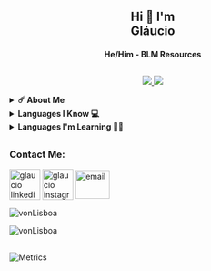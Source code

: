 <h2 align="center">Hi 🥰 I'm <br>Gláucio</h1>
<h4 align="center">He/Him - BLM Resources</h3>

##

<p align="center">
  <a href="https://github.com/vonLisboa?tab=stars">
    <img src="https://img.shields.io/github/stars/vonLisboa">
  </a>
  <a href="https://github.com/vonLisboa?tab=followers">
    <img src="https://img.shields.io/github/followers/vonLisboa">
  </a>
</p>
<details>
<summary><b>☄️ About Me </b></summary><br/>
<p align="left">Ahh.. My brain said smart</p>
<img src="https://github.com/VonLisboa/VonLisboa/raw/main/myBrain.gif">

</details>
<details>
  <summary><b>Languages I Know 💻</b></summary><br/>

| Language   | Degree   |
| ---        | ---      |
| Python     | SSS      |
| Javascript | SSS      |
| Typescript | SS       |
| Golang     | SSS      |
| VueJS      | SSS      |
| ReactJS    | SS       |
| Android    | S        |
| Java S.B.  | SS       |
| PHP        | SS       |
| HTML       | SSS      |
| CSS        | SS       |
| SCSS       | A        |
| Rust       | B        |


##
#### Degree Table 

| Degree | Point |
| ---    | ---   |
| SSS    | +95   |
| SS     | +90   |
| S      | +85   |
| A+     | +80   |
| A      | +70   |
| B+     | +60   |
| B      | +50   |
| C      | +40   |
| D      | +30   |
| F      | <30   |
</details>

<details>
  <summary><b>Languages ​​I'm Learning 🙇🏻</b></summary><br/>

| Language   | Status   |
| ---        | ---      |
| Typescript | ✅       |
| Golang     | ✅       |
| Python     | ✅       |
| Rust       | ♻        |
| C++        | ♻        |
| C          | ♻        |
</details>

##

<h3 align="left">Contact Me:</h3>
<p align="left">
<a href="https://www.linkedin.com/in/glaucioalmeida9/" target="blank"><img align="center" src="https://www.freepnglogos.com/uploads/linkedin-shiny-icon-logo-5.png" alt="glaucio linkedin" height="54" width="54" /></a>
<a href="https://instagram.com/glaucioalmeida9" target="blank"><img align="center" src="https://www.freepnglogos.com/uploads/instagram-logo-png-transparent-0.png" alt="glaucio instagram" height="54" width="54" /></a>
<a href="mailto:glaucioalmeida@id.uff.br" target="blank"><img align="center" src="https://www.freepnglogos.com/uploads/gmail-email-logo-png-16.png" alt="email" height="50" width="60" /></a>

<p><img align="center" src="https://github-readme-stats.vercel.app/api/top-langs?username=vonLisboa&show_icons=true&layout=compact&theme=nightowl" alt="vonLisboa" /></p>

<p><img align="center" src="https://github-readme-streak-stats.herokuapp.com/?user=vonLisboa&theme=nightowl" alt="vonLisboa" /></p>
</details>

##

![Metrics](https://metrics.lecoq.io/vonLisboa?template=terminal&isocalendar=1&languages=1&lines=1&stars=1&habits=1&people=1&achievements=1&activity=1&gists=1&base=header%2C%20activity%2C%20community%2C%20repositories%2C%20metadata&base.indepth=false&base.hireable=false&base.skip=false&isocalendar=false&isocalendar.duration=full-year&languages=false&languages.limit=8&languages.threshold=0%25&languages.other=true&languages.colors=github&languages.sections=most-used&languages.indepth=false&languages.analysis.timeout=15&languages.analysis.timeout.repositories=7.5&languages.categories=markup%2C%20programming&languages.recent.categories=markup%2C%20programming&languages.recent.load=300&languages.recent.days=14&lines=false&lines.sections=base&lines.repositories.limit=4&lines.history.limit=1&stars=false&stars.limit=4&habits=false&habits.from=200&habits.days=14&habits.facts=true&habits.charts=false&habits.charts.type=classic&habits.trim=false&habits.languages.limit=8&habits.languages.threshold=0%25&people=false&people.limit=50&people.identicons=false&people.identicons.hide=false&people.size=28&people.types=followers%2C%20following&people.shuffle=false&achievements=false&achievements.threshold=C&achievements.secrets=true&achievements.display=detailed&achievements.limit=0&activity=false&activity.limit=5&activity.load=300&activity.days=14&activity.visibility=all&activity.timestamps=false&activity.filter=all&gists=false&config.timezone=America%2FSao_Paulo)


##
